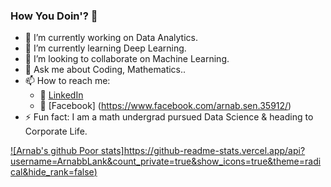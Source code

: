 ### How You Doin'? 👋


- 🔭 I’m currently working on Data Analytics.
- 🌱 I’m currently learning Deep Learning.
- 👯 I’m looking to collaborate on Machine Learning.
- 💬 Ask me about Coding, Mathematics..
- 📫 How to reach me: 
  - :office: [LinkedIn]([https://www.linkedin.com/in/khuyen-tran-1ab926151/](https://www.linkedin.com/in/arnab-sen-7020b8200/))
  - :door: [Facebook] (https://www.facebook.com/arnab.sen.35912/)
- ⚡ Fun fact: I am a math undergrad pursued Data Science & heading to Corporate Life.

[![Arnab's github Poor stats]https://github-readme-stats.vercel.app/api?username=ArnabbLank&count_private=true&show_icons=true&theme=radical&hide_rank=false)](https://github.com/anuraghazra/github-readme-stats)
